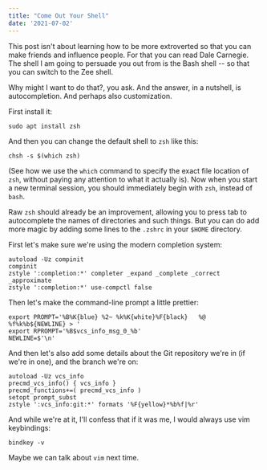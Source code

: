 ```yaml
---
title: "Come Out Your Shell"
date: '2021-07-02'
---
```


This post isn't about learning how to be more extroverted so that you
can make friends and influence people. For that you can read Dale
Carnegie. The shell I am going to persuade you out from is the Bash
shell -- so that you can switch to the Zee shell.

Why might I want to do that?, you ask. And the answer, in a nutshell, is
autocompletion. And perhaps also customization.

First install it:

```
sudo apt install zsh
```

And then you can change the default shell to `zsh` like this:

```
chsh -s $(which zsh)
```

(See how we use the `which` command to specify the exact file location
of `zsh`, without paying any attention to what it actually is). Now when
you start a new terminal session, you should immediately begin with
`zsh`, instead of `bash`.

Raw `zsh` should already be an improvement, allowing you to press tab to
autocomplete the names of directories and such things. But you can do
add more magic by adding some lines to the `.zshrc` in your `$HOME`
directory.

First let's make sure we're using the modern completion system:

```
autoload -Uz compinit
compinit
zstyle ':completion:*' completer _expand _complete _correct _approximate
zstyle ':completion:*' use-compctl false
```

Then let's make the command-line prompt a little prettier:

```
export PROMPT='%B%K{blue} %2~ %k%K{white}%F{black}   %@ %f%k%b${NEWLINE} > '
export RPROMPT='%B$vcs_info_msg_0_%b'
NEWLINE=$'\n'
```

And then let's also add some details about the Git repository we're in
(if we're in one), and the branch we're on:

```
autoload -Uz vcs_info
precmd_vcs_info() { vcs_info }
precmd_functions+=( precmd_vcs_info )
setopt prompt_subst
zstyle ':vcs_info:git:*' formats '%F{yellow}*%b%f|%r'
```

And while we're at it, I'll confess that if it was me, I would always
use vim keybindings:

``` 
bindkey -v
```

Maybe we can talk about `vim` next time.
